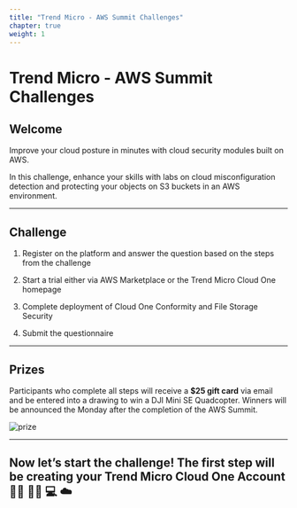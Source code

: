 ```yaml
---
title: "Trend Micro - AWS Summit Challenges"
chapter: true
weight: 1
---
```


# Trend Micro - AWS Summit Challenges

## Welcome

Improve your cloud posture in minutes with cloud security modules built on AWS.

In this challenge, enhance your skills with labs on cloud misconfiguration detection and protecting your objects on S3 buckets in an AWS environment.

---

## Challenge

1. Register on the platform and answer the question based on the steps from the challenge

2. Start a trial either via AWS Marketplace or the Trend Micro Cloud One homepage

3. Complete deployment of Cloud One Conformity and File Storage Security

4. Submit the questionnaire 

---

## Prizes

Participants who complete all steps will receive a <b>$25 gift card</b> via email and be entered into a drawing to win a DJI Mini SE Quadcopter. Winners will be announced the Monday after the completion of the AWS Summit.

![prize](/images/drone.png)

----

## Now let’s start the challenge! The first step will be creating your Trend Micro Cloud One Account 👨‍💻 👩‍💻 💻 ☁️